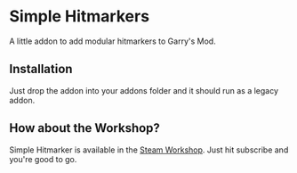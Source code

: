 Simple Hitmarkers
===============

A little addon to add modular hitmarkers to Garry's Mod.

Installation
------------

Just drop the addon into your addons folder and it should run as a legacy addon.

How about the Workshop?
-----------------------

Simple Hitmarker is available in the [Steam Workshop](http://steamcommunity.com/sharedfiles/filedetails/?id=201942905 "Steam Workshop"). Just hit subscribe and you're good to go.
